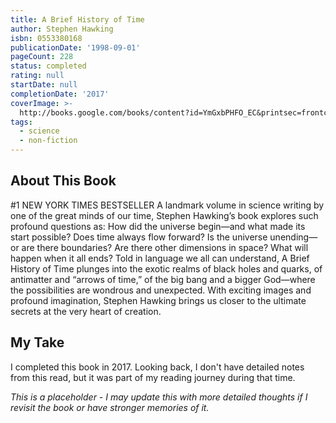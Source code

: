 ```yaml
---
title: A Brief History of Time
author: Stephen Hawking
isbn: 0553380168
publicationDate: '1998-09-01'
pageCount: 228
status: completed
rating: null
startDate: null
completionDate: '2017'
coverImage: >-
  http://books.google.com/books/content?id=YmGxbPHFO_EC&printsec=frontcover&img=1&zoom=1&source=gbs_api
tags:
  - science
  - non-fiction
---
```


## About This Book

#1 NEW YORK TIMES BESTSELLER A landmark volume in science writing by one of the great minds of our time, Stephen Hawking’s book explores such profound questions as: How did the universe begin—and what made its start possible? Does time always flow forward? Is the universe unending—or are there boundaries? Are there other dimensions in space? What will happen when it all ends? Told in language we all can understand, A Brief History of Time plunges into the exotic realms of black holes and quarks, of antimatter and “arrows of time,” of the big bang and a bigger God—where the possibilities are wondrous and unexpected. With exciting images and profound imagination, Stephen Hawking brings us closer to the ultimate secrets at the very heart of creation.

## My Take

I completed this book in 2017. Looking back, I don't have detailed notes from this read, but it was part of my reading journey during that time.

*This is a placeholder - I may update this with more detailed thoughts if I revisit the book or have stronger memories of it.*
